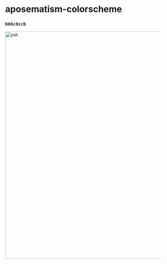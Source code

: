 # aposematism-colorscheme
### `b66c8ccb`

<img width="730" alt="zsh" src="https://user-images.githubusercontent.com/105306276/167702959-62edd5af-9bcc-48da-9d8e-ca74260f2096.png">

